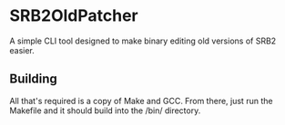 # SRB2OldPatcher
A simple CLI tool designed to make binary editing old versions of SRB2 easier.
## Building
All that's required is a copy of Make and GCC.
From there, just run the Makefile and it should build into the /bin/ directory.
